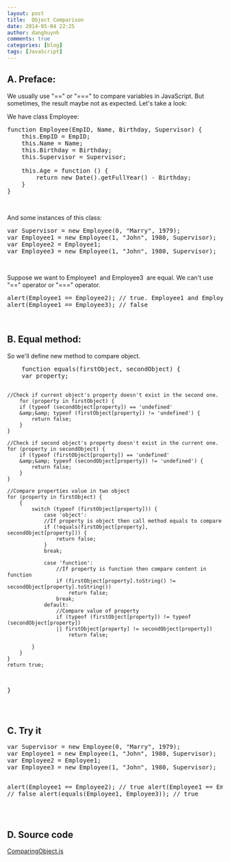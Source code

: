 ```yaml
---
layout: post
title:  Object Comparison
date: 2014-05-04 22:25
author: danghuynh
comments: true
categories: [blog]
tags: [JavaScript]
---
```


<h2>A. Preface:</h2>
We usually use "==" or "===" to compare variables in JavaScript. But sometimes, the result maybe not as expected. Let's take a look:

We have class Employee:
<pre class="lang:js decode:true ">function Employee(EmpID, Name, Birthday, Supervisor) {
    this.EmpID = EmpID;
    this.Name = Name;
    this.Birthday = Birthday;
    this.Supervisor = Supervisor;

    this.Age = function () {
        return new Date().getFullYear() - Birthday;
    }
}</pre>
&nbsp;

<!--more-->

And some instances of this class:
<pre class="lang:default decode:true ">var Supervisor = new Employee(0, "Marry", 1979);
var Employee1 = new Employee(1, "John", 1980, Supervisor);
var Employee2 = Employee1;
var Employee3 = new Employee(1, "John", 1980, Supervisor);</pre>
&nbsp;

Suppose we want to Employee1  and Employee3  are equal. We can't use "==" operator or "===" operator.
<pre class="lang:default decode:true ">alert(Employee1 == Employee2); // true. Employee1 and Employee2 are reference to ONE object in memory.
alert(Employee1 == Employee3); // false</pre>
&nbsp;
<h2>B. Equal method:</h2>
So we'll define new method to compare object.
<pre class="lang:default decode:true ">    function equals(firstObject, secondObject) {
    var property;

    //Check if current object's property doesn't exist in the second one.
        for (property in firstObject) {
        if (typeof (secondObject[property]) == 'undefined'
        &amp;&amp; typeof (firstObject[property]) != 'undefined') {
            return false;
        }
    }

    //Check if second object's property doesn't exist in the current one.
    for (property in secondObject) {
        if (typeof (firstObject[property]) == 'undefined'
        &amp;&amp; typeof (secondObject[property]) != 'undefined') {
            return false;
        }
    }

    //Compare properties value in two object
    for (property in firstObject) {
        {
            switch (typeof (firstObject[property])) {
                case 'object':
                //If property is object then call method equals to compare
                if (!equals(firstObject[property], secondObject[property])) {
                    return false;
                } 
                break;

                case 'function':
                    //If property is function then compare content in function
                    if (firstObject[property].toString() != secondObject[property].toString())
                        return false;
                    break;
                default:
                    //Compare value of property
                    if (typeof (firstObject[property]) != typeof (secondObject[property])
                    || firstObject[property] != secondObject[property])
                        return false;

            }
        }
    }
    return true;
}</pre>
&nbsp;
<h2>C. Try it</h2>
<pre class="lang:default decode:true ">var Supervisor = new Employee(0, "Marry", 1979);
var Employee1 = new Employee(1, "John", 1980, Supervisor);
var Employee2 = Employee1;
var Employee3 = new Employee(1, "John", 1980, Supervisor);

alert(Employee1 == Employee2); // true
alert(Employee1 == Employee3); // false
alert(equals(Employee1, Employee3)); // true</pre>
&nbsp;
<h2>D. Source code</h2>
<a href="https://dl.dropboxusercontent.com/u/12630059/ComparingObjects2.js">ComparingObject.js</a>
